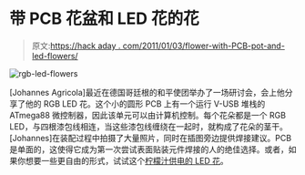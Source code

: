 # 带 PCB 花盆和 LED 花的花

> 原文:[https://hack aday . com/2011/01/03/flower-with-PCB-pot-and-led-flowers/](https://hackaday.com/2011/01/03/flower-with-pcb-pot-and-led-blossoms/)

![](../Images/953cdde2276aa453a615a6a9cb8e2ae2.png "rgb-led-flowers")

[Johannes Agricola]最近在德国哥廷根的和平使团举办了一场研讨会，会上他分享了他的 RGB LED 花。这个小的圆形 PCB 上有一个运行 V-USB 堆栈的 ATmega88 微控制器，因此该单元可以由计算机控制。每个花朵都是一个 RGB LED，与四根漆包线相连，当这些漆包线缠绕在一起时，就构成了花朵的茎干。[Johannes]在装配过程中拍摄了大量照片，同时在插图旁边提供焊接建议。PCB 是单面的，这使得它成为第一次尝试表面贴装元件焊接的人的绝佳选择。或者，如果你想要一些更自由的形式，试试这个[柠檬汁供电的 LED 花](http://hackaday.com/2009/04/05/simple-elegant-lemon-battery/)。